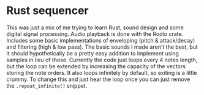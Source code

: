 # Rust sequencer

This was just a mix of me trying to learn Rust, sound design and some digital signal processing. Audio playback is done with the Rodio crate. Includes
some basic implementations of enveloping (pitch & attack/decay) and filtering (high & low pass). The basic sounds I made aren't the best, but it should hypothetically
be a pretty easy addition to implement using samples in lieu of those. Currently the code just loops every 4 notes length, but the loop can be extended by increasing
the capacity of the vectors storing the note orders. It also loops infinitely by default, so exiting is a little crummy. To change this and just hear the loop once
you can just remove the ```.repeat_infinite()``` snippet.
